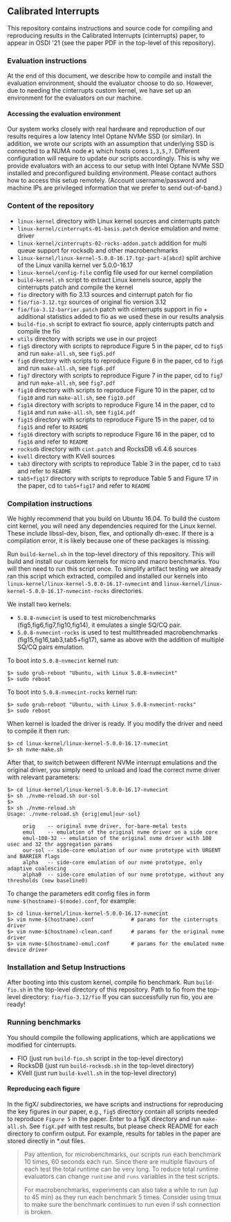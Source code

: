 ## Calibrated Interrupts
This repository contains instructions and source code for compiling and
reproducing results in the Calibrated Interrupts (cinterrupts) paper,
to appear in OSDI '21 (see the paper PDF in the top-level of this repository).

### Evaluation instructions
At the end of this document, we describe how to compile and install
the evaluation environment, should the evaluator choose to do so.
However, due to needing the cinterrupts custom kernel, we have set up
an environment for the evaluators on our machine.

#### Accessing the evaluation environment
Our system works closely with real hardware and reproduction
of our results requires a low latency Intel Optane NVMe SSD (or similar).
In addition, we wrote our scripts with an assumption that underlying SSD
is connected to a NUMA node `#1` which hosts cores `1,3,5,7`.
Different configuration will require to update our scripts accordingly.
This is why we provide evaluators with an access to our setup with
Intel Optane NVMe SSD installed and preconfigured building environment.
Please contact authors how to access this setup remotely.
(Account username/password and machine IPs are privileged information
that we prefer to send out-of-band.)

### Content of the repository
* `linux-kernel` directory with Linux kernel sources and cinterrupts patch
* `linux-kernel/cinterrupts-01-basis.patch` device emulation and nvme driver
* `linux-kernel/cinterrupts-02-rocks-addon.patch` addition for multi queue support for rocksdb and other macrobenchmarks
* `linux-kernel/linux-kernel-5.0.0-16.17.tgz-part-a[abcd]` split archive of the Linux vanilla kernel ver 5.0.0-16.17
* `linux-kernel/config-file` config file used for our kernel compilation
* `build-kernel.sh` script to extract Linux kernels source, apply the cinterrupts patch and compile the kernel
* `fio` directory with fio 3.13 sources and cinterrupt patch for fio
* `fio/fio-3.12.tgz` sources of original fio version 3.12
* `fio/fio-3.12-barrier.patch` patch with cinterrupts support in fio + additional statistics added to fio as we used these in our results analysis
* `build-fio.sh` script to extract fio source, apply cinterrupts patch and compile the fio
* `utils` directory with scripts we use in our project
* `fig5` directory with scripts to reproduce Figure 5 in the paper, cd to `fig5` and run `make-all.sh`, see `fig5.pdf`
* `fig6` directory with scripts to reproduce Figure 6 in the paper, cd to `fig6` and run `make-all.sh`, see `fig6.pdf`
* `fig7` directory with scripts to reproduce Figure 7 in the paper, cd to `fig7` and run `make-all.sh`, see `fig7.pdf`
* `fig10` directory with scripts to reproduce Figure 10 in the paper, cd to `fig10` and run `make-all.sh`, see `fig10.pdf`
* `fig14` directory with scripts to reproduce Figure 14 in the paper, cd to `fig14` and run `make-all.sh`, see `fig14.pdf`
* `fig15` directory with scripts to reproduce Figure 15 in the paper, cd to `fig15` and refer to `README`
* `fig16` directory with scripts to reproduce Figure 16 in the paper, cd to `fig16` and refer to `README`
* `rocksdb` directory with `cint.patch` and RocksDB v6.4.6 sources
* `kvell` directory with KVell sources
* `tab3` directory with scripts to reproduce Table 3 in the paper, cd to `tab3` and refer to `README`
* `tab5+fig17` directory with scripts to reproduce Table 5 and Figure 17 in the paper, cd to `tab5+fig17` and refer to `README`


### Compilation instructions
We highly recommend that you build on Ubuntu 16.04.
To build the custom cint kernel, you will need any dependencies
required for the Linux kernel. These include libssl-dev, bison,
flex, and optionally dh-exec. If there is a compilation error,
it is likely because one of these packages is missing.

Run `build-kernel.sh` in the top-level directory of this repository.
This will build and install our custom kernels for micro and macro
benchmarks. You will then need to run this script once. To simplify artifact
testing we already ran this script which extracted, compiled and installed
our kernels into `linux-kernel/linux-kernel-5.0.0-16.17-nvmecint` and
`linux-kernel/linux-kernel-5.0.0-16.17-nvmecint-rocks` directories.

We install two kernels:
* `5.0.8-nvmecint` is used to test microbenchmarks (fig5,fig6,fig7,fig10,fig14), it emulates a single SQ/CQ pair.
* `5.0.8-nvmecint-rocks` is used to test multithreaded macrobenchmarks (fig15,fig16,tab3,tab5+fig17),
   same as above with the addition of multiple SQ/CQ pairs emulation.

To boot into `5.0.8-nvmecint` kernel run:
```
$> sudo grub-reboot "Ubuntu, with Linux 5.0.8-nvmecint"
$> sudo reboot
```
To boot into `5.0.8-nvmecint-rocks` kernel run:
```
$> sudo grub-reboot "Ubuntu, with Linux 5.0.8-nvmecint-rocks"
$> sudo reboot
```


When kernel is loaded the driver is ready. If you modify the driver and
need to compile it then run:

```
$> cd linux-kernel/linux-kernel-5.0.0-16.17-nvmecint
$> sh nvme-make.sh

```

After that, to switch between different NVMe interrupt emulations and
the original driver, you simply need to unload and load the correct
nvme driver with relevant parameters:

```
$> cd linux-kernel/linux-kernel-5.0.0-16.17-nvmecint
$> sh ./nvme-reload.sh our-sol
$>
$> sh ./nvme-reload.sh
Usage: ./nvme-reload.sh {orig|emul|our-sol}

     orig    -- original nvme driver, for-bare-metal tests
     emul    -- emulation of the original nvme driver on a side core
     emul-100-32 -- emulation of the original nvme driver with 100 usec and 32 thr aggregation params
     our-sol -- side-core emulation of our nvme prototype with URGENT and BARRIER flags
     alpha   -- side-core emulation of our nvme prototype, only adaptive coalescing
     alpha0  -- side-core emulation of our nvme prototype, without any thresholds (new baseline0)
```

To change the parameters edit config files in form `nvme-$(hostname)-$(mode).conf`, for example:

```
$> cd linux-kernel/linux-kernel-5.0.0-16.17-nvmecint
$> vim nvme-$(hostname).conf            # params for the cinterrupts driver
$> vim nvme-$(hostname)-clean.conf      # params for the original nvme driver
$> vim nvme-$(hostname)-emul.conf       # params for the emulated nvme device driver

```


### Installation and Setup Instructions
After booting into this custom kernel, compile fio benchmark.
Run `build-fio.sh` in the top-level directory of this repository.
Path to fio from the top-level directory: `fio/fio-3.12/fio`
If you can successfully run fio, you are ready!

[//]: # (Now you can run the following experiments:)
[//]: # (TODO: decribe each experiment)

### Running benchmarks
You should compile the following applications,
which are applications we modified for cinterrupts.

- FIO (just run `build-fio.sh` script in the top-level directory)
- RocksDB (just run `build-rocksdb.sh` in the top-level directory)
- KVell (just run `build-kvell.sh` in the top-level directory)

#### Reproducing each figure
In the figX/ subdirectories, we have scripts and instructions for
reproducing the key figures in our paper, e.g., `fig5` directory
contain all scripts needed to reproduce `Figure 5` in the paper.
Enter to a figX directory and run `make-all.sh`.
See `figX.pdf` with test results, but please check README for
each directory to confirm output. For example, results for tables
in the paper  are
stored directly in *.out files.

> Pay attention, for microbenchmarks,
> our scripts run each benchmark 10 times, 60 seconds each run.
> Since there are multiple flavours of each test the total runtime
> can be very long. To reduce total runtime evaluators can
> change `runtime` and `runs` variables in the test scripts.
>
> For macrobenchmarks, experiments can also take a while to run (up to 45 min)
> as they run each benchmark 5 times. Consider using tmux to
> make sure the benchmark continues to run even if ssh connection is broken.

